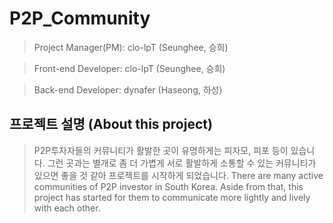 # P2P_Community

> Project Manager(PM): clo-lpT (Seunghee, 승희)  

> Front-end Developer: clo-lpT (Seunghee, 승희)  

> Back-end Developer: dynafer (Haseong, 하성)

## 프로젝트 설명 (About this project)
> P2P투자자들의 커뮤니티가 활발한 곳이 유명하게는 피자모, 피포 등이 있습니다. 그런 곳과는 별개로 좀 더 가볍게 서로 활발하게 소통할 수 있는 커뮤니티가 있으면 좋을 것 같아 프로젝트를 시작하게 되었습니다.
> There are many active communities of P2P investor in South Korea. Aside from that, this project has started for them to communicate more lightly and lively with each other.
